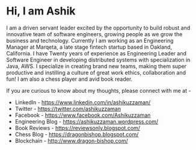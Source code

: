 # Hi, I am Ashik


I am a driven servant leader excited by the opportunity to build robust and innovative team of software engineers, growing people as we grow the business and technology. Currently I am working as an Engineering Manager at Marqeta, a late stage fintech startup based in Oakland, California. I have Twenty years of experience as Engineering Leader and Software Engineer in developing distributed systems with specialization in Java, AWS. I specialize in creating brand new teams, making them super productive and instilling a culture of great work ethics, collaboration and fun! I am also a chess player and avid book reader.

If you are curious to know about my thoughts, please connect with me at -

- LinkedIn - https://www.linkedin.com/in/ashikuzzaman/
- Twitter - https://twitter.com/ashikuzzaman
- Facebook - https://www.facebook.com/Ashikuzzaman
- Engineering Blog - https://ashikuzzaman.wordpress.com/
- Book Reviews - https://reviewsonly.blogspot.com/
- Chess Blog - https://dragonbishop.blogspot.com/
- Blockchain - http://www.dragon-bishop.com/

